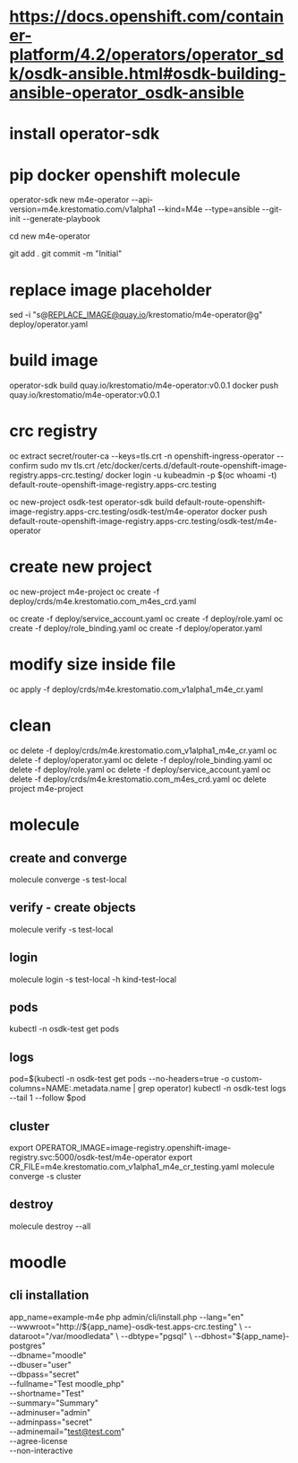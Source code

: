 # https://docs.openshift.com/container-platform/4.2/operators/operator_sdk/osdk-ansible.html#osdk-building-ansible-operator_osdk-ansible
# install operator-sdk
# pip docker openshift molecule

operator-sdk new m4e-operator --api-version=m4e.krestomatio.com/v1alpha1 --kind=M4e --type=ansible --git-init --generate-playbook

cd new m4e-operator

git add .
git commit -m "Initial"

# replace image placeholder
sed -i "s@REPLACE_IMAGE@quay.io/krestomatio/m4e-operator@g" deploy/operator.yaml

# build image
operator-sdk build quay.io/krestomatio/m4e-operator:v0.0.1
docker push quay.io/krestomatio/m4e-operator:v0.0.1

# crc registry
oc extract secret/router-ca --keys=tls.crt -n openshift-ingress-operator --confirm
sudo mv tls.crt /etc/docker/certs.d/default-route-openshift-image-registry.apps-crc.testing/
docker login -u kubeadmin -p $(oc whoami -t) default-route-openshift-image-registry.apps-crc.testing

oc new-project osdk-test
operator-sdk build default-route-openshift-image-registry.apps-crc.testing/osdk-test/m4e-operator
docker push default-route-openshift-image-registry.apps-crc.testing/osdk-test/m4e-operator

# create new project
oc new-project m4e-project
oc create -f deploy/crds/m4e.krestomatio.com_m4es_crd.yaml

oc create -f deploy/service_account.yaml
oc create -f deploy/role.yaml
oc create -f deploy/role_binding.yaml
oc create -f deploy/operator.yaml

# modify size inside file
oc apply -f deploy/crds/m4e.krestomatio.com_v1alpha1_m4e_cr.yaml

# clean
oc delete -f deploy/crds/m4e.krestomatio.com_v1alpha1_m4e_cr.yaml
oc delete -f deploy/operator.yaml
oc delete -f deploy/role_binding.yaml
oc delete -f deploy/role.yaml
oc delete -f deploy/service_account.yaml
oc delete -f deploy/crds/m4e.krestomatio.com_m4es_crd.yaml
oc delete project m4e-project

# molecule

## create and converge
molecule converge -s test-local

## verify - create objects
molecule verify -s test-local

## login
molecule login -s test-local -h kind-test-local

## pods
kubectl -n osdk-test get pods

## logs
pod=$(kubectl -n osdk-test get pods --no-headers=true -o custom-columns=NAME:.metadata.name | grep operator)
kubectl -n osdk-test logs --tail 1 --follow $pod

## cluster
export OPERATOR_IMAGE=image-registry.openshift-image-registry.svc:5000/osdk-test/m4e-operator
export CR_FILE=m4e.krestomatio.com_v1alpha1_m4e_cr_testing.yaml
molecule converge -s cluster

## destroy
molecule destroy --all

# moodle
## cli installation
app_name=example-m4e
php admin/cli/install.php --lang="en"  \
    --wwwroot="http://${app_name}-osdk-test.apps-crc.testing" \
    --dataroot="/var/moodledata" \
    --dbtype="pgsql" \
    --dbhost="${app_name}-postgres" \
    --dbname="moodle" \
    --dbuser="user" \
    --dbpass="secret" \
    --fullname="Test moodle_php" \
    --shortname="Test" \
    --summary="Summary" \
    --adminuser="admin" \
    --adminpass="secret" \
    --adminemail="test@test.com" \
    --agree-license \
    --non-interactive
